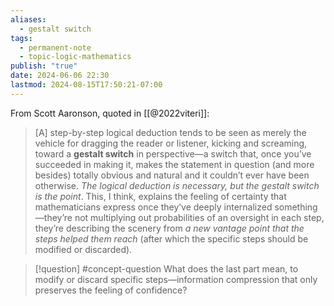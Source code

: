 ```yaml
---
aliases:
  - gestalt switch
tags:
  - permanent-note
  - topic-logic-mathematics
publish: "true"
date: 2024-06-06 22:30
lastmod: 2024-08-15T17:50:21-07:00
---
```

From Scott Aaronson, quoted in [[@2022viteri]]:
>\[A] step-by-step logical deduction tends to be seen as merely the vehicle for dragging the reader or listener, kicking and screaming, toward a **gestalt switch** in perspective—a switch that, once you’ve succeeded in making it, makes the statement in question (and more besides) totally obvious and natural and it couldn’t ever have been otherwise. *The logical deduction is necessary, but the gestalt switch is the point*. This, I think, explains the feeling of certainty that mathematicians express once they’ve deeply internalized something—they’re not multiplying out probabilities of an oversight in each step, they’re describing the scenery from *a new vantage point that the steps helped them reach* (after which the specific steps should be modified or discarded).

>[!question] #concept-question What does the last part mean, to modify or discard specific steps—information compression that only preserves the feeling of confidence?

